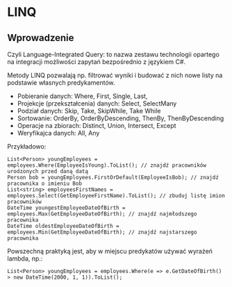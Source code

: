 # LINQ

## Wprowadzenie

Czyli Language-Integrated Query: to nazwa zestawu technologii opartego na integracji możliwości zapytań bezpośrednio z językiem C#.

Metody LINQ pozwalają np. filtrować wyniki i budować z nich nowe listy na podstawie własnych predykamentów.

- Pobieranie danych: Where, First, Single, Last,
- Projekcje (przekształcenia) danych: Select, SelectMany
- Podział danych: Skip, Take, SkipWhile, Take While
- Sortowanie: OrderBy, OrderByDescending, ThenBy, ThenByDescending
- Operacje na zbiorach: Distinct, Union, Intersect, Except
- Weryfikajca danych: All, Any

Przykładowo:

    List<Person> youngEmployees = employees.Where(EmployeeIsYoung).ToList(); // znajdź pracowników urodzonych przed daną datą
    Person bob = youngEmployees.FirstOrDefault(EmployeeIsBob); // znajdź pracownika o imieniu Bob
    List<string> employeesFirstNames = employees.Select(GetEmployeeFirstName).ToList(); // zbuduj listę imion pracowników
    DateTime youngestEmployeeDateOfBirth = employees.Max(GetEmployeeDateOfBirth); // znajdź najmłodszego pracownika
    DateTime oldestEmployeeDateOfBirth = employees.Min(GetEmployeeDateOfBirth); // znajdź najstarszego pracownika

Powszechną praktyką jest, aby w miejscu predykatów używać wyrażeń lambda, np.:

    List<Person> youngEmployees = employees.Where(e => e.GetDateOfBirth() > new DateTime(2000, 1, 1)).ToList();